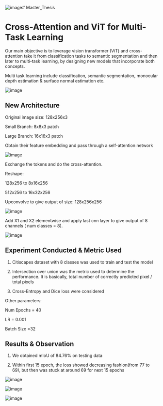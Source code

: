 ![image](https://github.com/badal091/Master_Thesis/assets/103456016/476ea5ef-7b12-4f03-9b32-76472b02de1e)# Master_Thesis

# Cross-Attention and ViT for Multi-Task Learning

Our main objective is to leverage vision transformer (ViT) and cross-attention take it from classification tasks to semantic segmentation and then later to multi-task learning, by designing new models that incorporate both concepts.

Multi task learning include classification, semantic segmentation, monocular depth estimation & surface normal estimation etc.

![image](https://github.com/badal091/Master_Thesis/assets/103456016/3555dda8-0f75-45bf-a1bc-bf4e3b742fc8)


## New Architecture
Original image size: 128x256x3

Small Branch: 8x8x3 patch 

Large Branch: 16x16x3 patch

Obtain their feature embedding and pass through a self-attention network

![image](https://github.com/badal091/Master_Thesis/assets/103456016/2bd8993c-f0d7-4929-924a-116bd66a8dc2)



Exchange the tokens and do the cross-attention.

Reshape:

128x256 to 8x16x256

512x256 to 16x32x256

Upconvolve to give output of size: 128x256x256

![image](https://github.com/badal091/Master_Thesis/assets/103456016/69aa09c6-8d7e-474a-9486-93596ca9b6c6)





Add X1 and X2 elementwise and apply last cnn layer to give output of 8 channels ( num classes = 8).

![image](https://github.com/badal091/Master_Thesis/assets/103456016/a4b18d36-3402-4734-b201-a5b74ad7da36)

## Experiment Conducted & Metric Used

1. Citiscapes dataset with 8 classes was used to train and test the model

2. Intersection over union was the metric used to determine the performance. It is basically, total number of correctly predicted pixel / total pixels

3. Cross-Entropy and Dice loss were considered

Other parameters:

Num Epochs = 40

LR = 0.001

Batch Size =32

## Results & Observation

1. We obtained mIoU of 84.76% on testing data

2. Within first 15 epoch, the loss showed decreasing fashion(from 77 to 69), but then was stuck at around 69 for next 15 epochs

![image](https://github.com/badal091/Master_Thesis/assets/103456016/b331be73-1e23-49e6-9369-9a936ec6f4ad)

![image](https://github.com/badal091/Master_Thesis/assets/103456016/0e5e66f6-55af-409b-9b95-c0cd07089a27)

![image](https://github.com/badal091/Master_Thesis/assets/103456016/d3c27ca8-9531-4f1c-a847-a5533ee5cf44)

